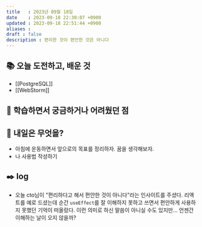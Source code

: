 ```yaml
---
title   : 2023년 09월 18일 
date    : 2023-09-18 22:30:07 +0900
updated : 2023-09-18 22:51:44 +0900
aliases : 
draft : false
description : 편리한 것이 편안한 것은 아니다 
---
```

## 📚 오늘 도전하고, 배운 것
- [[PostgreSQL]]
- [[WebStorm]]

## 🤔 학습하면서 궁금하거나 어려웠던 점

## 🌅 내일은 무엇을?
- 아침에 운동하면서 앞으로의 목표를 정리하자. 꿈을 생각해보자. 
- 나 사용법 작성하기 

## ✒️ log
- 오늘 cto님이 "편리하다고 해서 편안한 것이 아니다"라는 인사이트를 주셨다. 리액트를 예로 드셨는데 순간 `useEffect`를 잘 이해하지 못하고 쓰면서 편안하게 사용하지 못했던 기억이 떠올랐다. 이런 의미로 하신 말씀이 아니실 수도 있지만... 언젠간 이해하는 날이 오지 않을까?  
